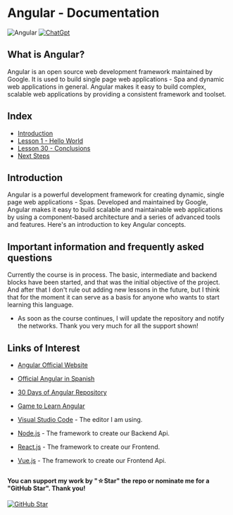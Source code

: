 # Angular - Documentation

![Angular](https://img.shields.io/badge/angular-%23DD0031.svg?style=for-the-badge&logo=angular&logoColor=white)
[![ChatGpt](https://img.shields.io/badge/ChatGPT-GPT--4-7CF178?style=for-the-badge&logo=openai&logoColor=white&labelColor=101010)](https://platform.openai.com)

## What is Angular?

Angular is an open source web development framework maintained by Google. It is used to build single page web applications - Spa and dynamic web applications in general. Angular makes it easy to build complex, scalable web applications by providing a consistent framework and toolset.

## Index

* [Introduction](Introduction)
* [Lesson 1 - Hello World](Hello-World)
* [Lesson 30 - Conclusions](Conclusions)
* [Next Steps](Next-Steps)

## Introduction

Angular is a powerful development framework for creating dynamic, single page web applications - Spas. Developed and maintained by Google, Angular makes it easy to build scalable and maintainable web applications by using a component-based architecture and a series of advanced tools and features. Here's an introduction to key Angular concepts.

## Important information and frequently asked questions

Currently the course is in process. The basic, intermediate and backend blocks have been started, and that was the initial objective of the project. And after that I don't rule out adding new lessons in the future, but I think that for the moment it can serve as a basis for anyone who wants to start learning this language.

* As soon as the course continues, I will update the repository and notify the networks.
Thank you very much for all the support shown!

## Links of Interest

* [Angular Official Website](https://angular.dev/)

* [Official Angular in Spanish](https://angular.io/)

* [30 Days of Angular Repository](https://github.com/angular/angular)

* [Game to Learn Angular](https://www.freecodecamp.org/espanol/news/angular-en-20-minutos/)

* [Visual Studio Code](https://code.visualstudio.com/) - The editor I am using.

* [Node.js](https://nodejs.org/en) - The framework to create our Backend Api.

* [React.js](https://es.react.dev/) - The framework to create our Frontend.

* [Vue.js](https://vuejs.org/) - The framework to create our Frontend Api.

##

#### You can support my work by "☆Star" the repo or nominate me for a "GitHub Star". Thank you!

[![GitHub Star](https://img.shields.io/badge/GitHub-Nominar_a_star-yellow?style=for-the-badge&logo=github&logoColor=white&labelColor=101010)](https://stars.github.com/nominate/)
